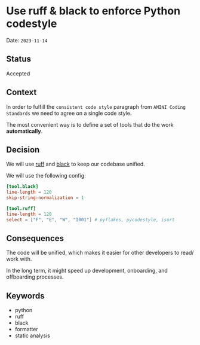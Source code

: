 # Use ruff & black to enforce Python codestyle

Date: `2023-11-14`

## Status

Accepted

## Context

In order to fulfill the `consistent code style` paragraph from `AMINI Coding Standards` we need to agree on a single code style.

The most convenient way is to define a set of tools that do the work **automatically**.

## Decision

We will use [ruff](https://github.com/charliermarsh/ruff) and [black](https://github.com/psf/black) to keep our codebase unified.

We will use the following config:
```toml
[tool.black]
line-length = 120
skip-string-normalization = 1

[tool.ruff]
line-length = 120
select = ["F", "E", "W", "I001"] # pyflakes, pycodestyle, isort
```


## Consequences


The code will be unified, which makes it easier for other developers to read/ work with.

In the long term, it might speed up development, onboarding, and offboarding processes.

## Keywords

- python
- ruff
- black
- formatter
- static analysis